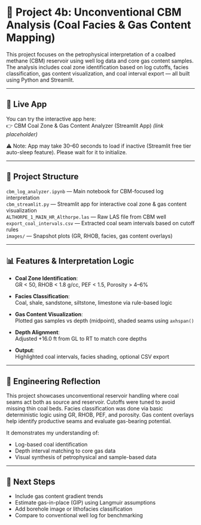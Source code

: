 # 🧱 Project 4b: Unconventional CBM Analysis (Coal Facies & Gas Content Mapping)

This project focuses on the petrophysical interpretation of a coalbed methane (CBM) reservoir using well log data and core gas content samples. The analysis includes coal zone identification based on log cutoffs, facies classification, gas content visualization, and coal interval export — all built using Python and Streamlit.

---

## 🔗 Live App  
You can try the interactive app here:  
👉 CBM Coal Zone & Gas Content Analyzer (Streamlit App) *(link placeholder)*

⚠️ Note: App may take 30–60 seconds to load if inactive (Streamlit free tier auto-sleep feature). Please wait for it to initialize.

---

## 📂 Project Structure  
`cbm_log_analyzer.ipynb` — Main notebook for CBM-focused log interpretation  
`cbm_streamlit.py` — Streamlit app for interactive coal zone & gas content visualization  
`ALTHORPE_1_MAIN_HR_Althorpe.las` — Raw LAS file from CBM well  
`export_coal_intervals.csv` — Extracted coal seam intervals based on cutoff rules  
`images/` — Snapshot plots (GR, RHOB, facies, gas content overlays)

---

## 📊 Features & Interpretation Logic

- **Coal Zone Identification**:  
  GR < 50, RHOB < 1.8 g/cc, PEF < 1.5, Porosity > 4–6%
  
- **Facies Classification**:  
  Coal, shale, sandstone, siltstone, limestone via rule-based logic

- **Gas Content Visualization**:  
  Plotted gas samples vs depth (midpoint), shaded seams using `axhspan()`

- **Depth Alignment**:  
  Adjusted +16.0 ft from GL to RT to match core depths

- **Output**:  
  Highlighted coal intervals, facies shading, optional CSV export

---

## 🧠 Engineering Reflection

This project showcases unconventional reservoir handling where coal seams act both as source and reservoir. Cutoffs were tuned to avoid missing thin coal beds. Facies classification was done via basic deterministic logic using GR, RHOB, PEF, and porosity. Gas content overlays help identify productive seams and evaluate gas-bearing potential.

It demonstrates my understanding of:
- Log-based coal identification
- Depth interval matching to core gas data
- Visual synthesis of petrophysical and sample-based data

---

## 🚀 Next Steps

- Include gas content gradient trends
- Estimate gas-in-place (GIP) using Langmuir assumptions
- Add borehole image or lithofacies classification
- Compare to conventional well log for benchmarking
